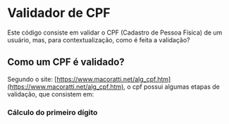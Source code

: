 # Validador de CPF

Este código consiste em validar o CPF (Cadastro de Pessoa Física) de um usuário, mas, para contextualização, como é feita a validação?

## Como um CPF é validado?

Segundo o site: [https://www.macoratti.net/alg_cpf.htm](https://www.macoratti.net/alg_cpf.htm), o cpf possui algumas etapas de validação, que consistem em:

### Cálculo do primeiro dígito
